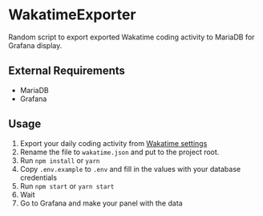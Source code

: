 # WakatimeExporter

Random script to export exported Wakatime coding activity to MariaDB for Grafana display.

## External Requirements

- MariaDB
- Grafana

## Usage

1. Export your daily coding activity from [Wakatime settings](https://wakatime.com/settings/account)
2. Rename the file to `wakatime.json` and put to the project root.
3. Run `npm install` or `yarn`
4. Copy `.env.example` to `.env` and fill in the values with your database credentials
5. Run `npm start` or `yarn start`
6. Wait
7. Go to Grafana and make your panel with the data
